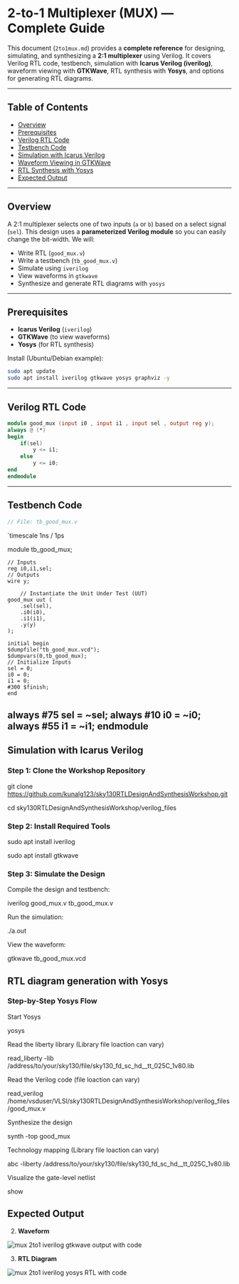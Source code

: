 # 2-to-1 Multiplexer (MUX) — Complete Guide

This document (`2to1mux.md`) provides a **complete reference** for designing, simulating, and synthesizing a **2:1 multiplexer** using Verilog. It covers Verilog RTL code, testbench, simulation with **Icarus Verilog (iverilog)**, waveform viewing with **GTKWave**, RTL synthesis with **Yosys**, and options for generating RTL diagrams.

---

## Table of Contents

* [Overview](#overview)
* [Prerequisites](#prerequisites)
* [Verilog RTL Code](#verilog-rtl-code)
* [Testbench Code](#testbench-code)
* [Simulation with Icarus Verilog](#simulation-with-icarus-verilog)
* [Waveform Viewing in GTKWave](#waveform-viewing-in-gtkwave)
* [RTL Synthesis with Yosys](#rtl-synthesis-with-yosys)
* [Expected Output](#expected-output)


---

## Overview

A 2:1 multiplexer selects one of two inputs (`a` or `b`) based on a select signal (`sel`). This design uses a **parameterized Verilog module** so you can easily change the bit-width. We will:

* Write RTL (`good_mux.v`)
* Write a testbench (`tb_good_mux.v`)
* Simulate using `iverilog`
* View waveforms in `gtkwave`
* Synthesize and generate RTL diagrams with `yosys`

---

## Prerequisites

* **Icarus Verilog** (`iverilog`)
* **GTKWave** (to view waveforms)
* **Yosys** (for RTL synthesis)

Install (Ubuntu/Debian example):

```bash
sudo apt update
sudo apt install iverilog gtkwave yosys graphviz -y
```

---

## Verilog RTL Code

```verilog
module good_mux (input i0 , input i1 , input sel , output reg y);
always @ (*)
begin
	if(sel)
		y <= i1;
	else 
		y <= i0;
end
endmodule
```

---

## Testbench Code

```verilog
// File: tb_good_mux.v

```
`timescale 1ns / 1ps

module tb_good_mux;

	// Inputs
	reg i0,i1,sel;
	// Outputs
	wire y;

        // Instantiate the Unit Under Test (UUT)
	good_mux uut (
		.sel(sel),
		.i0(i0),
		.i1(i1),
		.y(y)
	);

	initial begin
	$dumpfile("tb_good_mux.vcd");
	$dumpvars(0,tb_good_mux);
	// Initialize Inputs
	sel = 0;
	i0 = 0;
	i1 = 0;
	#300 $finish;
	end

always #75 sel = ~sel;
always #10 i0 = ~i0;
always #55 i1 = ~i1;
endmodule
---

## Simulation with Icarus Verilog
### Step 1: Clone the Workshop Repository

git clone https://github.com/kunalg123/sky130RTLDesignAndSynthesisWorkshop.git

cd sky130RTLDesignAndSynthesisWorkshop/verilog_files

### Step 2: Install Required Tools

sudo apt install iverilog

sudo apt install gtkwave

### Step 3: Simulate the Design

Compile the design and testbench:

iverilog good_mux.v tb_good_mux.v

Run the simulation:

./a.out

View the waveform:

gtkwave tb_good_mux.vcd

## RTL diagram generation with Yosys

### Step-by-Step Yosys Flow

Start Yosys

yosys

Read the liberty library (Library file loaction can vary)

read_liberty -lib /address/to/your/sky130/file/sky130_fd_sc_hd__tt_025C_1v80.lib

Read the Verilog code (file loaction can vary)

read_verilog /home/vsduser/VLSI/sky130RTLDesignAndSynthesisWorkshop/verilog_files/good_mux.v

Synthesize the design

synth -top good_mux

Technology mapping (Library file loaction can vary)

abc -liberty /address/to/your/sky130/file/sky130_fd_sc_hd__tt_025C_1v80.lib 

Visualize the gate-level netlist

show


## Expected Output
2. **Waveform**

![mux 2to1 iverilog gtkwave output with code](https://github.com/user-attachments/assets/d03b90d7-ff19-402f-9d4b-71e274cd6501)

3. **RTL Diagram**

![mux 2to1 iverilog yosys RTL with code](https://github.com/user-attachments/assets/36987b49-f3e6-4626-92b5-3d16545c537e)



